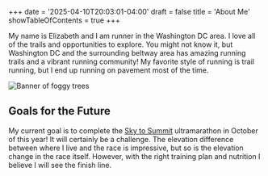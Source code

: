 +++
date = '2025-04-10T20:03:01-04:00'
draft = false
title = 'About Me'
showTableOfContents = true
+++

My name is Elizabeth and I am runner in the Washington DC area. I love all of the trails and opportunities to explore. You might not know it, but Washington DC and the surrounding beltway area has amazing running trails and a vibrant running community! My favorite style of running is trail running, but I end up running on pavement most of the time. 

![Banner of foggy trees](/images/foggy_forest.jpg "foggy mountains")

## Goals for the Future
My current goal is to complete the [Sky to Summit](https://www.runbumtours.com/skytosummit) ultramarathon in October of this year! It will certainly be a challenge. The elevation difference between where I live and the race is impressive, but so is the elevation change in the race itself. However, with the right training plan and nutrition I believe I will see the finish line.